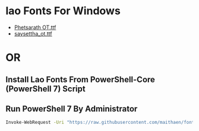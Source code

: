 # lao Fonts For Windows
- [Phetsarath OT.ttf](https://github.com/maithaen/fonts/raw/main/Phetsarath%20OT.ttf)
- [saysettha_ot.ttf](https://github.com/maithaen/fonts/raw/main/saysettha_ot.ttf)
# OR
## Install Lao Fonts From PowerShell-Core (PowerShell 7) Script 
## Run PowerShell 7 By Administrator 
```bash
Invoke-WebRequest -Uri "https://raw.githubusercontent.com/maithaen/fonts/main/install_font.ps1" -OutFile script.ps1 && pwsh.exe .\script.ps1 && rm .\script.ps1
```
